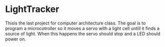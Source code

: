 # LightTracker
Thisis the last project for computer architecture class. The goal is to program a microcotroller so it moves a servo with a light cell untill it finds a source of light. When this happens the servo should stop and a LED should power on.
